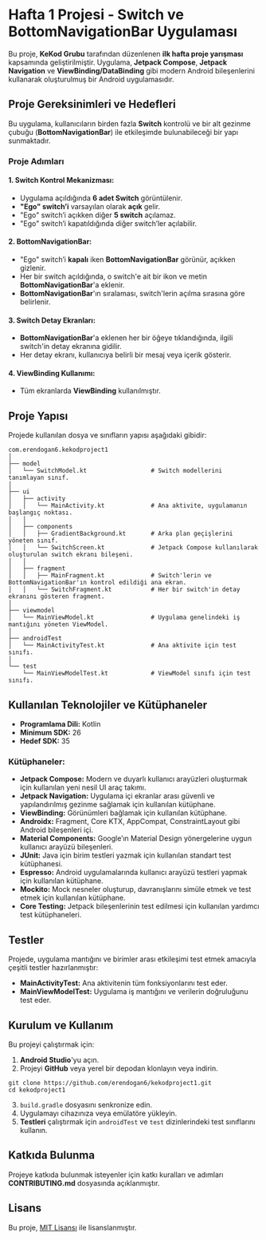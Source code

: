# Hafta 1 Projesi - Switch ve BottomNavigationBar Uygulaması

Bu proje, **KeKod Grubu** tarafından düzenlenen **ilk hafta proje yarışması** kapsamında geliştirilmiştir. Uygulama, **Jetpack Compose**, **Jetpack Navigation** ve **ViewBinding/DataBinding** gibi modern Android bileşenlerini kullanarak oluşturulmuş bir Android uygulamasıdır.

## Proje Gereksinimleri ve Hedefleri

Bu uygulama, kullanıcıların birden fazla **Switch** kontrolü ve bir alt gezinme çubuğu (**BottomNavigationBar**) ile etkileşimde bulunabileceği bir yapı sunmaktadır.

### Proje Adımları

#### 1. Switch Kontrol Mekanizması:
- Uygulama açıldığında **6 adet Switch** görüntülenir.
- **"Ego" switch’i** varsayılan olarak **açık** gelir.
- "Ego" switch’i açıkken diğer **5 switch** açılamaz.
- "Ego" switch’i kapatıldığında diğer switch’ler açılabilir.

#### 2. BottomNavigationBar:
- "Ego" switch’i **kapalı** iken **BottomNavigationBar** görünür, açıkken gizlenir.
- Her bir switch açıldığında, o switch'e ait bir ikon ve metin **BottomNavigationBar**'a eklenir.
- **BottomNavigationBar**'ın sıralaması, switch'lerin açılma sırasına göre belirlenir.

#### 3. Switch Detay Ekranları:
- **BottomNavigationBar**'a eklenen her bir öğeye tıklandığında, ilgili switch'in detay ekranına gidilir.
- Her detay ekranı, kullanıcıya belirli bir mesaj veya içerik gösterir.

#### 4. ViewBinding Kullanımı:
- Tüm ekranlarda **ViewBinding** kullanılmıştır.

## Proje Yapısı

Projede kullanılan dosya ve sınıfların yapısı aşağıdaki gibidir:

```plaintext
com.erendogan6.kekodproject1
│
├── model
│   └── SwitchModel.kt                  # Switch modellerini tanımlayan sınıf.
│
├── ui
│   ├── activity
│   │   └── MainActivity.kt             # Ana aktivite, uygulamanın başlangıç noktası.
│   │
│   ├── components
│   │   ├── GradientBackground.kt       # Arka plan geçişlerini yöneten sınıf.
│   │   └── SwitchScreen.kt             # Jetpack Compose kullanılarak oluşturulan switch ekranı bileşeni.
│   │
│   ├── fragment
│   │   ├── MainFragment.kt             # Switch'lerin ve BottomNavigationBar'ın kontrol edildiği ana ekran.
│   │   └── SwitchFragment.kt           # Her bir switch'in detay ekranını gösteren fragment.
│
├── viewmodel
│   └── MainViewModel.kt                # Uygulama genelindeki iş mantığını yöneten ViewModel.
│
├── androidTest
│   └── MainActivityTest.kt             # Ana aktivite için test sınıfı.
│
└── test
    └── MainViewModelTest.kt            # ViewModel sınıfı için test sınıfı.
```


## Kullanılan Teknolojiler ve Kütüphaneler

- **Programlama Dili:** Kotlin
- **Minimum SDK:** 26
- **Hedef SDK:** 35

### Kütüphaneler:

- **Jetpack Compose:** Modern ve duyarlı kullanıcı arayüzleri oluşturmak için kullanılan yeni nesil UI araç takımı.
- **Jetpack Navigation:** Uygulama içi ekranlar arası güvenli ve yapılandırılmış gezinme sağlamak için kullanılan kütüphane.
- **ViewBinding:** Görünümleri bağlamak için kullanılan kütüphane.
- **Androidx:** Fragment, Core KTX, AppCompat, ConstraintLayout gibi Android bileşenleri içi.
- **Material Components:** Google’ın Material Design yönergelerine uygun kullanıcı arayüzü bileşenleri.
- **JUnit:** Java için birim testleri yazmak için kullanılan standart test kütüphanesi.
- **Espresso:** Android uygulamalarında kullanıcı arayüzü testleri yapmak için kullanılan kütüphane.
- **Mockito:** Mock nesneler oluşturup, davranışlarını simüle etmek ve test etmek için kullanılan kütüphane.
- **Core Testing:** Jetpack bileşenlerinin test edilmesi için kullanılan yardımcı test kütüphaneleri.


  
## Testler

Projede, uygulama mantığını ve birimler arası etkileşimi test etmek amacıyla çeşitli testler hazırlanmıştır:

- **MainActivityTest:** Ana aktivitenin tüm fonksiyonlarını test eder.
- **MainViewModelTest:** Uygulama iş mantığını ve verilerin doğruluğunu test eder.

## Kurulum ve Kullanım

Bu projeyi çalıştırmak için:

1. **Android Studio**'yu açın.
2.  Projeyi **GitHub** veya yerel bir depodan klonlayın veya indirin.
```plaintext
git clone https://github.com/erendogan6/kekodproject1.git
cd kekodproject1
```
3. `build.gradle` dosyasını senkronize edin.
4. Uygulamayı cihazınıza veya emülatöre yükleyin.
5. **Testleri** çalıştırmak için `androidTest` ve `test` dizinlerindeki test sınıflarını kullanın.

## Katkıda Bulunma

Projeye katkıda bulunmak isteyenler için katkı kuralları ve adımları **CONTRIBUTING.md** dosyasında açıklanmıştır.

## Lisans

Bu proje, [MIT Lisansı](LICENSE) ile lisanslanmıştır.
